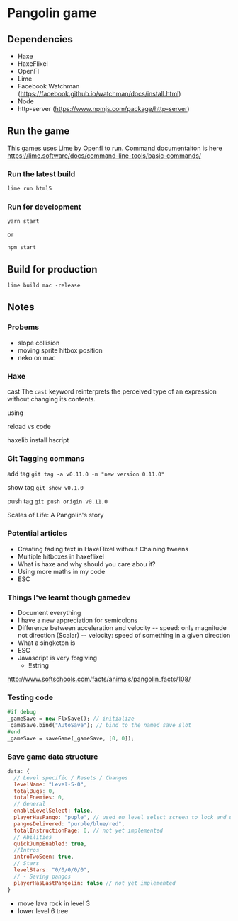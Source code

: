 # Pangolin game

## Dependencies

- Haxe
- HaxeFlixel
- OpenFl
- Lime
- Facebook Watchman (https://facebook.github.io/watchman/docs/install.html)
- Node
- http-server (https://www.npmjs.com/package/http-server)

## Run the game

This games uses Lime by Openfl to run.
Command documentaiton is here https://lime.software/docs/command-line-tools/basic-commands/

### Run the latest build
```bash
lime run html5
```

### Run for development

```
yarn start
```
or

```
npm start
```

## Build for production
```
lime build mac -release
```

## Notes

### Probems
- slope collision
- moving sprite hitbox position
- neko on mac

### Haxe

cast
The `cast` keyword reinterprets the perceived type of an expression without changing its contents.

using

reload vs code

haxelib install hscript 

### Git Tagging commans
add tag
`git tag -a v0.11.0 -m "new version 0.11.0"`

show tag
`git show v0.1.0`

push tag
`git push origin v0.11.0`

Scales of Life: A Pangolin's story

### Potential articles
- Creating fading text in HaxeFlixel without Chaining tweens
- Multiple hitboxes in haxeflixel
- What is haxe and why should you care abou it?
- Using more maths in my code
- ESC

### Things I've learnt though gamedev
- Document everything
- I have a new appreciation for semicolons
- Difference between acceleration and velocity
-- speed: only magnitude not direction (Scalar)
-- velocity: speed of something in a given direction
- What a singketon is
- ESC
- Javascript is very forgiving
  - !!string


http://www.softschools.com/facts/animals/pangolin_facts/108/


### Testing code

```hx
#if debug
_gameSave = new FlxSave(); // initialize
_gameSave.bind("AutoSave"); // bind to the named save slot 
#end   
_gameSave = saveGame(_gameSave, [0, 0]);  
```

### Save game data structure

```js
data: {
  // Level specific / Resets / Changes
  levelName: "Level-5-0",  
  totalBugs: 0,
  totalEnemies: 0,  
  // General
  enableLevelSelect: false,
  playerHasPango: "puple", // used on level select screen to lock and unlock levels and mama dialogue image
  pangosDelivered: "purple/blue/red",
  totalInstructionPage: 0, // not yet implemented
  // Abilities
  quickJumpEnabled: true,
  //Intros
  introTwoSeen: true,
  // Stars
  levelStars: "0/0/0/0/0",
  // - Saving pangos
  playerHasLastPangolin: false // not yet implemented
}
```
- move lava rock in level 3
- lower level 6 tree